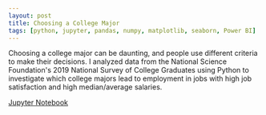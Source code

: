 ```yaml
---
layout: post
title: Choosing a College Major
tags: [python, jupyter, pandas, numpy, matplotlib, seaborn, Power BI]
---
```

Choosing a college major can be daunting, and people use different criteria to make their decisions. I analyzed data from the National Science Foundation's 2019 National Survey of College Graduates using Python to investigate which college majors lead to employment in jobs with high job satisfaction and high median/average salaries.

[Jupyter Notebook](https://github.com/MullersRatchet/portfolio/blob/0e637312644ea874aec26743389ca36a8a8db0b9/_code/Capstone%202.ipynb)
